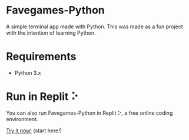 # Favegames-Python
A simple terminal app made with Python. This was made as a fun project with the intention of learning Python.

# Requirements
- Python 3.x

# Run in Replit ⠕

You can also run Favegames-Python in Replit ⠕, a free online coding environment.

[Try it now!](https://replit.com/@dominic-salvado/Favegames-Python#main.py) (start here!)
